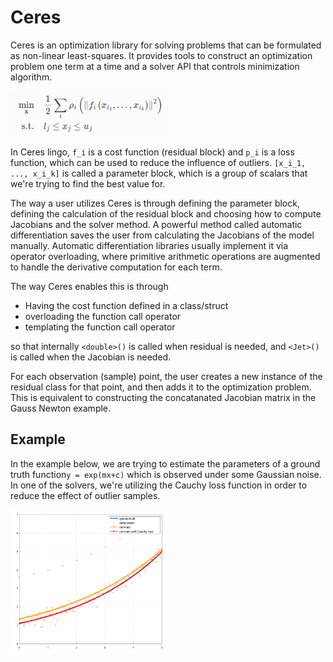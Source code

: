 # Ceres
Ceres is an optimization library for solving problems that can be formulated as non-linear least-squares. It provides tools to construct an optimization problem one term at a time and a solver API that controls minimization algorithm.

<img src="https://raw.githubusercontent.com/goksanisil23/lazy_minimal_robotics/main/NonLinearOpt/Ceres/resources/residual_block.png" width=50% height=50%>

In Ceres lingo, `f_i` is a cost function (residual block) and `p_i` is a loss function, which can be used to reduce the influence of outliers. `[x_i_1, ..., x_i_k]` is called a parameter block, which is a group of scalars that we're trying to find the best value for.

The way a user utilizes Ceres is through defining the parameter block, defining the calculation of the residual block and choosing how to compute Jacobians and the solver method. A powerful method called automatic differentiation saves the user from calculating the Jacobians of the model manually. Automatic differentiation libraries usually implement it via operator overloading, where primitive arithmetic operations are augmented to handle the derivative computation for each term.

The way Ceres enables this is through
- Having the cost function defined in a class/struct
- overloading the function call operator
- templating the function call operator

so that internally `<double>()` is called when residual is needed, and `<Jet>()` is called when the Jacobian is needed.

For each observation (sample) point, the user creates a new instance of the residual class for that point, and then adds it to the optimization problem. This is equivalent to constructing the concatanated Jacobian matrix in the Gauss Newton example.

## Example
In the example below, we are trying to estimate the parameters of a ground truth function`y = exp(mx+c)` which is observed under some Gaussian noise.
In one of the solvers, we're utilizing the Cauchy loss function in order to reduce the effect of outlier samples.

<img src="https://raw.githubusercontent.com/goksanisil23/lazy_minimal_robotics/main/NonLinearOpt/Ceres/resources/ceres.png" width=50% height=50%>